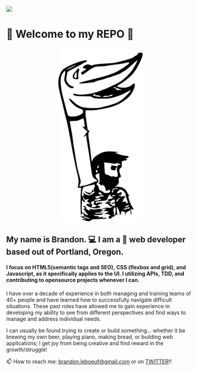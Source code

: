 ![](https://komarev.com/ghpvc/?username=brandonleboeuf)

# 👋  Welcome to my REPO 👋
<div align="center">
  <img  width="227" height="467" src="https://raw.githubusercontent.com/brandonleboeuf/brandonleboeuf/master/puppet.svg" alt="Drawing of a puppet">
</div>


## My name is Brandon. 💻 I am a 🧛 web developer based out of Portland, Oregon. 
#### I focus on HTML5(semantic tags and SEO), CSS (flexbox and grid), and Javascript, as it specifically applies to the UI. I utilizing APIs, TDD, and contributing to opensource projects whenever I can.

I have over a decade of experience in both managing and training teams of 40+ people and have learned how to successfully navigate difficult situations. These past roles have allowed me to gain experience in developing my ability to see from different perspectives and find ways to manage and address individual needs.

I can usually be found trying to create or build something... whether it be brewing my own beer, playing piano, making bread, or building web applications; I get joy from being creative and find reward in the growth/struggle!

📫 How to reach me: brandon.leboeuf@gmail.com or on [TWITTER](https://twitter.com/BrandonLeBoeuf_)!! 
